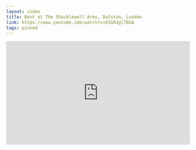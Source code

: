 ```yaml
---
layout: video
title: Bent at The Shacklewell Arms, Dalston, London
link: https://www.youtube.com/watch?v=k5SR2gl78GA
tags: pinned
---
```

<style>.codegena{position:relative;width:100%;height:0;padding-bottom:56.27198%;margin-bottom:20px}.codegena iframe{position:absolute;top:0;left:0;width:100%;height:100%;}</style><div class="codegena"><iframe width='500' height='294' src="https://www.youtube.com/embed/k5SR2gl78GA?&theme=dark&autohide=2&modestbranding=1&rel=0&iv_load_policy=3" frameborder="0"></iframe></div>
